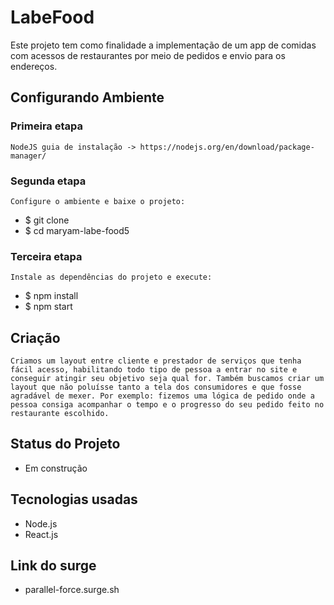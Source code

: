 # LabeFood

Este projeto tem como finalidade a implementação de um app de comidas com acessos de restaurantes por meio de pedidos e envio para os endereços.

## Configurando Ambiente

### Primeira etapa 

```
NodeJS guia de instalação -> https://nodejs.org/en/download/package-manager/
```

### Segunda etapa 

```
Configure o ambiente e baixe o projeto:
```
- $ git clone 
- $ cd maryam-labe-food5

### Terceira etapa 

```
Instale as dependências do projeto e execute:
```
- $ npm install
- $ npm start

## Criação

```
Criamos um layout entre cliente e prestador de serviços que tenha fácil acesso, habilitando todo tipo de pessoa a entrar no site e conseguir atingir seu objetivo seja qual for. Também buscamos criar um layout que não poluísse tanto a tela dos consumidores e que fosse agradável de mexer. Por exemplo: fizemos uma lógica de pedido onde a pessoa consiga acompanhar o tempo e o progresso do seu pedido feito no restaurante escolhido. 
```

## Status do Projeto

- Em construção 

## Tecnologias usadas
- Node.js
- React.js

## Link do surge

- parallel-force.surge.sh

